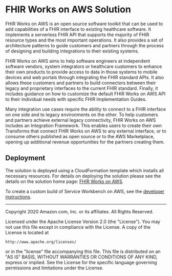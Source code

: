 # FHIR Works on AWS Solution

 FHIR Works on AWS is an open source software toolkit that can be used to add capabilities of a FHIR interface to existing healthcare software. It implements a serverless FHIR API that supports the majority of FHIR resource types and the most important operations. It also provides a set of architecture patterns to guide customers and partners through the process of designing and building integrations to their existing systems.

FHIR Works on AWS aims to help software engineers at independent software vendors, system integrators or healthcare customers to enhance their own products to provide access to data in those systems to mobile devices and web portals through integrating the FHIR standard APIs. It also allows these customers and partners to build connectors between their legacy and proprietary interfaces to the current FHIR standard. Finally, it includes guidance on how to customize the default FHIR Works on AWS API to their individual needs with specific FHIR Implementation Guides.

Many integration use cases require the ability to connect to a FHIR interface on one side and to legacy environments on the other. To help customers and partners achieve external legacy connectivity, FHIR Works on AWS includes an Integration Framework. This enables users to create their own Transforms that connect FHIR Works on AWS to any external interface, or to consume others published as open source or to the AWS Marketplace, opening up additional revenue opportunities for the partners creating them.

## Deployment

The solution is deployed using a CloudFormation template which installs all necessary resources. For details on deploying the solution please see the details on the solution home page: [FHIR Works on AWS](https://aws.amazon.com/solutions/fhir-works-on-aws/).

To create a custom build of Service Workbench on AWS, see the [developer instructions](https://github.com/awslabs/fhir-works-on-aws-deployment).

***

Copyright 2020 Amazon.com, Inc. or its affiliates. All Rights Reserved.

Licensed under the Apache License Version 2.0 (the "License"). You may not use this file except in compliance with the License. A copy of the License is located at

    http://www.apache.org/licenses/

or in the "license" file accompanying this file. This file is distributed on an "AS IS" BASIS, WITHOUT WARRANTIES OR CONDITIONS OF ANY KIND, express or implied. See the License for the specific language governing permissions and limitations under the License.
